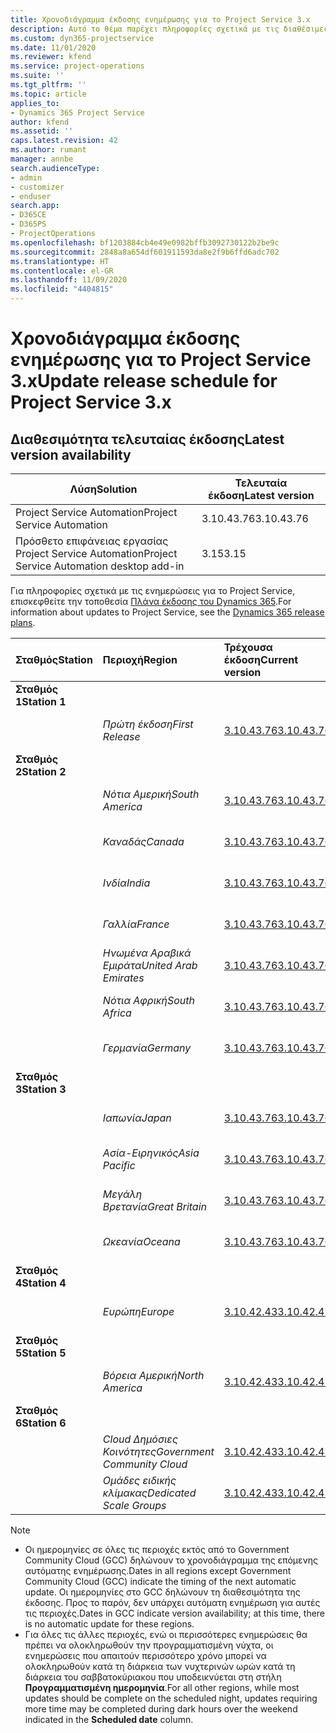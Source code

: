 ```yaml
---
title: Χρονοδιάγραμμα έκδοσης ενημέρωσης για το Project Service 3.x
description: Αυτό το θέμα παρέχει πληροφορίες σχετικά με τις διαθέσιμες και τις επερχόμενες κυκλοφορίες του Dynamics 365 Project Service Automation.
ms.custom: dyn365-projectservice
ms.date: 11/01/2020
ms.reviewer: kfend
ms.service: project-operations
ms.suite: ''
ms.tgt_pltfrm: ''
ms.topic: article
applies_to:
- Dynamics 365 Project Service
author: kfend
ms.assetid: ''
caps.latest.revision: 42
ms.author: rumant
manager: annbe
search.audienceType:
- admin
- customizer
- enduser
search.app:
- D365CE
- D365PS
- ProjectOperations
ms.openlocfilehash: bf1203884cb4e49e0982bffb3092730122b2be9c
ms.sourcegitcommit: 2848a8a654df601911593da8e2f9b6ffd6adc702
ms.translationtype: HT
ms.contentlocale: el-GR
ms.lasthandoff: 11/09/2020
ms.locfileid: "4404815"
---
```

# <a name="update-release-schedule-for-project-service-3x"></a><span data-ttu-id="c2cd9-103">Χρονοδιάγραμμα έκδοσης ενημέρωσης για το Project Service 3.x</span><span class="sxs-lookup"><span data-stu-id="c2cd9-103">Update release schedule for Project Service 3.x</span></span>

## <a name="latest-version-availability"></a><span data-ttu-id="c2cd9-104">Διαθεσιμότητα τελευταίας έκδοσης</span><span class="sxs-lookup"><span data-stu-id="c2cd9-104">Latest version availability</span></span>

| <span data-ttu-id="c2cd9-105">Λύση</span><span class="sxs-lookup"><span data-stu-id="c2cd9-105">Solution</span></span>  | <span data-ttu-id="c2cd9-106">Τελευταία έκδοση</span><span class="sxs-lookup"><span data-stu-id="c2cd9-106">Latest version</span></span> |
|-------|----|
| <span data-ttu-id="c2cd9-107">Project Service Automation</span><span class="sxs-lookup"><span data-stu-id="c2cd9-107">Project Service Automation</span></span>    | <span data-ttu-id="c2cd9-108">3.10.43.76</span><span class="sxs-lookup"><span data-stu-id="c2cd9-108">3.10.43.76</span></span> |
| <span data-ttu-id="c2cd9-109">Πρόσθετο επιφάνειας εργασίας Project Service Automation</span><span class="sxs-lookup"><span data-stu-id="c2cd9-109">Project Service Automation desktop add-in</span></span>                | <span data-ttu-id="c2cd9-110">3.15</span><span class="sxs-lookup"><span data-stu-id="c2cd9-110">3.15</span></span>          |

<span data-ttu-id="c2cd9-111">Για πληροφορίες σχετικά με τις ενημερώσεις για το Project Service, επισκεφθείτε την τοποθεσία [Πλάνα έκδοσης του Dynamics 365](https://docs.microsoft.com/dynamics365/release-plans/).</span><span class="sxs-lookup"><span data-stu-id="c2cd9-111">For information about updates to Project Service, see the [Dynamics 365 release plans](https://docs.microsoft.com/dynamics365/release-plans/).</span></span> 

| <span data-ttu-id="c2cd9-112">Σταθμός</span><span class="sxs-lookup"><span data-stu-id="c2cd9-112">Station</span></span>  | <span data-ttu-id="c2cd9-113">Περιοχή</span><span class="sxs-lookup"><span data-stu-id="c2cd9-113">Region</span></span> | <span data-ttu-id="c2cd9-114">Τρέχουσα έκδοση</span><span class="sxs-lookup"><span data-stu-id="c2cd9-114">Current version</span></span> | <span data-ttu-id="c2cd9-115">Επόμενη έκδοση</span><span class="sxs-lookup"><span data-stu-id="c2cd9-115">Next version</span></span> |  <span data-ttu-id="c2cd9-116">Προγραμματισμένη ημερομηνία</span><span class="sxs-lookup"><span data-stu-id="c2cd9-116">Scheduled date</span></span>
| :---   | :---   | :---   | :---   |:---   |         
|<span data-ttu-id="c2cd9-117"><strong>Σταθμός 1</strong></span><span class="sxs-lookup"><span data-stu-id="c2cd9-117"><strong>Station 1</strong></span></span> | |  |  | |
| | <span data-ttu-id="c2cd9-118"><i>Πρώτη έκδοση</i></span><span class="sxs-lookup"><span data-stu-id="c2cd9-118"><i>First Release</i></span></span> | [<span data-ttu-id="c2cd9-119">3.10.43.76</span><span class="sxs-lookup"><span data-stu-id="c2cd9-119">3.10.43.76</span></span>](whats-new-ur-25.md) | <span data-ttu-id="c2cd9-120">TBD</span><span class="sxs-lookup"><span data-stu-id="c2cd9-120">TBD</span></span> | <span data-ttu-id="c2cd9-121">20 Νοεμβρίου 2020</span><span class="sxs-lookup"><span data-stu-id="c2cd9-121">November 20, 2020</span></span>
|<span data-ttu-id="c2cd9-122"><strong>Σταθμός 2</strong></span><span class="sxs-lookup"><span data-stu-id="c2cd9-122"><strong>Station 2</strong></span></span> | |  |  | |
| | <span data-ttu-id="c2cd9-123"><i>Νότια Αμερική</i></span><span class="sxs-lookup"><span data-stu-id="c2cd9-123"><i>South America</i></span></span> | [<span data-ttu-id="c2cd9-124">3.10.43.76</span><span class="sxs-lookup"><span data-stu-id="c2cd9-124">3.10.43.76</span></span>](whats-new-ur-25.md) | <span data-ttu-id="c2cd9-125">TBD</span><span class="sxs-lookup"><span data-stu-id="c2cd9-125">TBD</span></span> | <span data-ttu-id="c2cd9-126">27 Νοεμβρίου 2020</span><span class="sxs-lookup"><span data-stu-id="c2cd9-126">November 27, 2020</span></span>
| | <span data-ttu-id="c2cd9-127"><i>Καναδάς</i></span><span class="sxs-lookup"><span data-stu-id="c2cd9-127"><i>Canada</i></span></span> | [<span data-ttu-id="c2cd9-128">3.10.43.76</span><span class="sxs-lookup"><span data-stu-id="c2cd9-128">3.10.43.76</span></span>](whats-new-ur-25.md) | <span data-ttu-id="c2cd9-129">TBD</span><span class="sxs-lookup"><span data-stu-id="c2cd9-129">TBD</span></span> | <span data-ttu-id="c2cd9-130">27 Νοεμβρίου 2020</span><span class="sxs-lookup"><span data-stu-id="c2cd9-130">November 27, 2020</span></span> 
| | <span data-ttu-id="c2cd9-131"><i>Ινδία</i></span><span class="sxs-lookup"><span data-stu-id="c2cd9-131"><i>India</i></span></span> | [<span data-ttu-id="c2cd9-132">3.10.43.76</span><span class="sxs-lookup"><span data-stu-id="c2cd9-132">3.10.43.76</span></span>](whats-new-ur-25.md) | <span data-ttu-id="c2cd9-133">TBD</span><span class="sxs-lookup"><span data-stu-id="c2cd9-133">TBD</span></span> | <span data-ttu-id="c2cd9-134">27 Νοεμβρίου 2020</span><span class="sxs-lookup"><span data-stu-id="c2cd9-134">November 27, 2020</span></span>
| | <span data-ttu-id="c2cd9-135"><i>Γαλλία</i></span><span class="sxs-lookup"><span data-stu-id="c2cd9-135"><i>France</i></span></span> | [<span data-ttu-id="c2cd9-136">3.10.43.76</span><span class="sxs-lookup"><span data-stu-id="c2cd9-136">3.10.43.76</span></span>](whats-new-ur-25.md) | <span data-ttu-id="c2cd9-137">TBD</span><span class="sxs-lookup"><span data-stu-id="c2cd9-137">TBD</span></span> | <span data-ttu-id="c2cd9-138">27 Νοεμβρίου 2020</span><span class="sxs-lookup"><span data-stu-id="c2cd9-138">November 27, 2020</span></span>
| | <span data-ttu-id="c2cd9-139"><i>Ηνωμένα Αραβικά Εμιράτα</i></span><span class="sxs-lookup"><span data-stu-id="c2cd9-139"><i>United Arab Emirates</i></span></span> | [<span data-ttu-id="c2cd9-140">3.10.43.76</span><span class="sxs-lookup"><span data-stu-id="c2cd9-140">3.10.43.76</span></span>](whats-new-ur-25.md) | <span data-ttu-id="c2cd9-141">TBD</span><span class="sxs-lookup"><span data-stu-id="c2cd9-141">TBD</span></span> | <span data-ttu-id="c2cd9-142">27 Νοεμβρίου 2020</span><span class="sxs-lookup"><span data-stu-id="c2cd9-142">November 27, 2020</span></span>
| | <span data-ttu-id="c2cd9-143"><i>Νότια Αφρική</i></span><span class="sxs-lookup"><span data-stu-id="c2cd9-143"><i>South Africa</i></span></span> | [<span data-ttu-id="c2cd9-144">3.10.43.76</span><span class="sxs-lookup"><span data-stu-id="c2cd9-144">3.10.43.76</span></span>](whats-new-ur-25.md) | <span data-ttu-id="c2cd9-145">TBD</span><span class="sxs-lookup"><span data-stu-id="c2cd9-145">TBD</span></span> | <span data-ttu-id="c2cd9-146">27 Νοεμβρίου 2020</span><span class="sxs-lookup"><span data-stu-id="c2cd9-146">November 27, 2020</span></span>
| | <span data-ttu-id="c2cd9-147"><i>Γερμανία</i></span><span class="sxs-lookup"><span data-stu-id="c2cd9-147"><i>Germany</i></span></span> | [<span data-ttu-id="c2cd9-148">3.10.43.76</span><span class="sxs-lookup"><span data-stu-id="c2cd9-148">3.10.43.76</span></span>](whats-new-ur-25.md) | <span data-ttu-id="c2cd9-149">TBD</span><span class="sxs-lookup"><span data-stu-id="c2cd9-149">TBD</span></span> | <span data-ttu-id="c2cd9-150">27 Νοεμβρίου 2020</span><span class="sxs-lookup"><span data-stu-id="c2cd9-150">November 27, 2020</span></span>
|<span data-ttu-id="c2cd9-151"><strong>Σταθμός 3</strong></span><span class="sxs-lookup"><span data-stu-id="c2cd9-151"><strong>Station 3</strong></span></span> | |  |  | |
| | <span data-ttu-id="c2cd9-152"><i>Ιαπωνία</i></span><span class="sxs-lookup"><span data-stu-id="c2cd9-152"><i>Japan</i></span></span> | [<span data-ttu-id="c2cd9-153">3.10.43.76</span><span class="sxs-lookup"><span data-stu-id="c2cd9-153">3.10.43.76</span></span>](whats-new-ur-25.md) | <span data-ttu-id="c2cd9-154">TBD</span><span class="sxs-lookup"><span data-stu-id="c2cd9-154">TBD</span></span> | <span data-ttu-id="c2cd9-155">11 Δεκεμβρίου 2020</span><span class="sxs-lookup"><span data-stu-id="c2cd9-155">December 11, 2020</span></span>
| | <span data-ttu-id="c2cd9-156"><i>Ασία-Ειρηνικός</i></span><span class="sxs-lookup"><span data-stu-id="c2cd9-156"><i>Asia Pacific</i></span></span> | [<span data-ttu-id="c2cd9-157">3.10.43.76</span><span class="sxs-lookup"><span data-stu-id="c2cd9-157">3.10.43.76</span></span>](whats-new-ur-25.md) | <span data-ttu-id="c2cd9-158">TBD</span><span class="sxs-lookup"><span data-stu-id="c2cd9-158">TBD</span></span> | <span data-ttu-id="c2cd9-159">11 Δεκεμβρίου 2020</span><span class="sxs-lookup"><span data-stu-id="c2cd9-159">December 11, 2020</span></span>
| | <span data-ttu-id="c2cd9-160"><i>Μεγάλη Βρετανία</i></span><span class="sxs-lookup"><span data-stu-id="c2cd9-160"><i>Great Britain</i></span></span> | [<span data-ttu-id="c2cd9-161">3.10.43.76</span><span class="sxs-lookup"><span data-stu-id="c2cd9-161">3.10.43.76</span></span>](whats-new-ur-25.md) | <span data-ttu-id="c2cd9-162">TBD</span><span class="sxs-lookup"><span data-stu-id="c2cd9-162">TBD</span></span> | <span data-ttu-id="c2cd9-163">11 Δεκεμβρίου 2020</span><span class="sxs-lookup"><span data-stu-id="c2cd9-163">December 11, 2020</span></span>
| | <span data-ttu-id="c2cd9-164"><i>Ωκεανία</i></span><span class="sxs-lookup"><span data-stu-id="c2cd9-164"><i>Oceana</i></span></span> | [<span data-ttu-id="c2cd9-165">3.10.43.76</span><span class="sxs-lookup"><span data-stu-id="c2cd9-165">3.10.43.76</span></span>](whats-new-ur-25.md) | <span data-ttu-id="c2cd9-166">TBD</span><span class="sxs-lookup"><span data-stu-id="c2cd9-166">TBD</span></span> | <span data-ttu-id="c2cd9-167">11 Δεκεμβρίου 2020</span><span class="sxs-lookup"><span data-stu-id="c2cd9-167">December 11, 2020</span></span>
|<span data-ttu-id="c2cd9-168"><strong>Σταθμός 4</strong></span><span class="sxs-lookup"><span data-stu-id="c2cd9-168"><strong>Station 4</strong></span></span> | |  |  | |
| | <span data-ttu-id="c2cd9-169"><i>Ευρώπη</i></span><span class="sxs-lookup"><span data-stu-id="c2cd9-169"><i>Europe</i></span></span> |[<span data-ttu-id="c2cd9-170">3.10.42.43</span><span class="sxs-lookup"><span data-stu-id="c2cd9-170">3.10.42.43</span></span>](whats-new-ur-24.md) | [<span data-ttu-id="c2cd9-171">3.10.43.76</span><span class="sxs-lookup"><span data-stu-id="c2cd9-171">3.10.43.76</span></span>](whats-new-ur-25.md) | <span data-ttu-id="c2cd9-172">13 Νοεμβρίου 2020</span><span class="sxs-lookup"><span data-stu-id="c2cd9-172">November 13, 2020</span></span>
|<span data-ttu-id="c2cd9-173"><strong>Σταθμός 5</strong></span><span class="sxs-lookup"><span data-stu-id="c2cd9-173"><strong>Station 5</strong></span></span> | |  |  | |
| | <span data-ttu-id="c2cd9-174"><i>Βόρεια Αμερική</i></span><span class="sxs-lookup"><span data-stu-id="c2cd9-174"><i>North America</i></span></span> |[<span data-ttu-id="c2cd9-175">3.10.42.43</span><span class="sxs-lookup"><span data-stu-id="c2cd9-175">3.10.42.43</span></span>](whats-new-ur-24.md) | [<span data-ttu-id="c2cd9-176">3.10.43.76</span><span class="sxs-lookup"><span data-stu-id="c2cd9-176">3.10.43.76</span></span>](whats-new-ur-25.md) | <span data-ttu-id="c2cd9-177">20 Νοεμβρίου 2020</span><span class="sxs-lookup"><span data-stu-id="c2cd9-177">November 20, 2020</span></span>
|<span data-ttu-id="c2cd9-178"><strong>Σταθμός 6</strong></span><span class="sxs-lookup"><span data-stu-id="c2cd9-178"><strong>Station 6</strong></span></span> | |  |  | |
| | <span data-ttu-id="c2cd9-179"><i>Cloud Δημόσιες Κοινότητες</i></span><span class="sxs-lookup"><span data-stu-id="c2cd9-179"><i>Government Community Cloud</i></span></span> |[<span data-ttu-id="c2cd9-180">3.10.42.43</span><span class="sxs-lookup"><span data-stu-id="c2cd9-180">3.10.42.43</span></span>](whats-new-ur-24.md) | [<span data-ttu-id="c2cd9-181">3.10.43.76</span><span class="sxs-lookup"><span data-stu-id="c2cd9-181">3.10.43.76</span></span>](whats-new-ur-25.md) | <span data-ttu-id="c2cd9-182">20 Νοεμβρίου 2020</span><span class="sxs-lookup"><span data-stu-id="c2cd9-182">November 20, 2020</span></span>
| | <span data-ttu-id="c2cd9-183"><i>Ομάδες ειδικής κλίμακας</i></span><span class="sxs-lookup"><span data-stu-id="c2cd9-183"><i>Dedicated Scale Groups</i></span></span> |[<span data-ttu-id="c2cd9-184">3.10.42.43</span><span class="sxs-lookup"><span data-stu-id="c2cd9-184">3.10.42.43</span></span>](whats-new-ur-24.md) | [<span data-ttu-id="c2cd9-185">3.10.43.76</span><span class="sxs-lookup"><span data-stu-id="c2cd9-185">3.10.43.76</span></span>](whats-new-ur-25.md) | <span data-ttu-id="c2cd9-186">27 Νοεμβρίου 2020</span><span class="sxs-lookup"><span data-stu-id="c2cd9-186">November 27, 2020</span></span>

>[!Note]
> - <span data-ttu-id="c2cd9-187">Οι ημερομηνίες σε όλες τις περιοχές εκτός από το Government Community Cloud (GCC) δηλώνουν το χρονοδιάγραμμα της επόμενης αυτόματης ενημέρωσης.</span><span class="sxs-lookup"><span data-stu-id="c2cd9-187">Dates in all regions except Government Community Cloud (GCC) indicate the timing of the next automatic update.</span></span> <span data-ttu-id="c2cd9-188">Οι ημερομηνίες στο GCC δηλώνουν τη διαθεσιμότητα της έκδοσης. Προς το παρόν, δεν υπάρχει αυτόματη ενημέρωση για αυτές τις περιοχές.</span><span class="sxs-lookup"><span data-stu-id="c2cd9-188">Dates in GCC indicate version availability; at this time, there is no automatic update for these regions.</span></span>
> - <span data-ttu-id="c2cd9-189">Για όλες τις άλλες περιοχές, ενώ οι περισσότερες ενημερώσεις θα πρέπει να ολοκληρωθούν την προγραμματισμένη νύχτα, οι ενημερώσεις που απαιτούν περισσότερο χρόνο μπορεί να ολοκληρωθούν κατά τη διάρκεια των νυχτερινών ωρών κατά τη διάρκεια του σαββατοκύριακου που υποδεικνύεται στη στήλη **Προγραμματισμένη ημερομηνία**.</span><span class="sxs-lookup"><span data-stu-id="c2cd9-189">For all other regions, while most updates should be complete on the scheduled night, updates requiring more time may be completed during dark hours over the weekend indicated in the **Scheduled date** column.</span></span>
